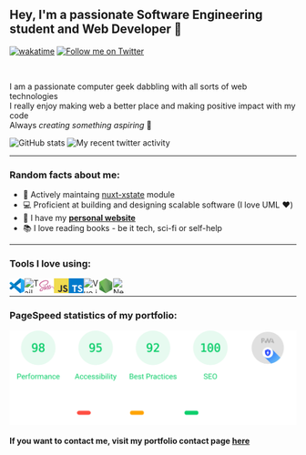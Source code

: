 ## Hey, I'm a passionate Software Engineering student and Web Developer 👋

[![wakatime](https://wakatime.com/badge/user/935fc03d-970a-48f7-99db-3af45cdc7fc6.svg)](https://wakatime.com/@935fc03d-970a-48f7-99db-3af45cdc7fc6)
<a href="https://twitter.com/intent/follow?screen_name=lexpeartha">
<img src="https://img.shields.io/twitter/follow/Lexpeartha?style=social&logo=twitter" alt="Follow me on Twitter">
</a>

<br />

I am a passionate computer geek dabbling with all sorts of web technologies <br />
I really enjoy making web a better place and making positive impact with my code <br />
Always _creating something aspiring_ :telescope:

![GitHub stats](https://github-readme-stats.vercel.app/api?username=lexpeartha&count_private=true&theme=dracula&show_icons=true)
![My recent twitter activity](https://github-readme-twitter-gazf.vercel.app/api?id=lexpeartha&layout=wide&show_retweet=off&show_border=off)

---

### Random facts about me:

- :wrench: Actively maintaing [nuxt-xstate](https://github.com/Lexpeartha/nuxt-xstate) module
- :computer: Proficient at building and designing scalable software (I love UML :heart:)
- :memo: I have my **[personal website](https://www.lexpeartha.com/)**
- :books: I love reading books - be it tech, sci-fi or self-help

---

### Tools I love using:

<img align="left" alt="Visual Studio Code" width="26px" height="26px" src="https://raw.githubusercontent.com/github/explore/80688e429a7d4ef2fca1e82350fe8e3517d3494d/topics/visual-studio-code/visual-studio-code.png" />
<img align="left" alt="Tailwind" width="26px" height="26px" src="https://tailwindcss.com/_next/static/media/tailwindcss-mark.79614a5f61617ba49a0891494521226b.svg" />
<img align="left" alt="Sass" width="26px" height="26px" src="https://raw.githubusercontent.com/github/explore/80688e429a7d4ef2fca1e82350fe8e3517d3494d/topics/sass/sass.png" />
<img align="left" alt="JavaScript" width="26px" height="26px" src="https://raw.githubusercontent.com/github/explore/80688e429a7d4ef2fca1e82350fe8e3517d3494d/topics/javascript/javascript.png" />
<img align="left" alt="TypeScript" width="26px" height="26px" src="https://raw.githubusercontent.com/github/explore/80688e429a7d4ef2fca1e82350fe8e3517d3494d/topics/typescript/typescript.png" />
<img align="left" alt="Vue.js" width="26px" height="26px" src="https://vuejs.org/images/logo.png" />
<img align="left" alt="Node.js" width="26px" height="26px" src="https://raw.githubusercontent.com/github/explore/80688e429a7d4ef2fca1e82350fe8e3517d3494d/topics/nodejs/nodejs.png" />
<img align="left" alt="NestJS" width="26px" height="26px" src="https://docs.nestjs.com/assets/logo-small.svg" />

<br />

---

### PageSpeed statistics of my portfolio:

<img align="center" src="/stats.svg" />

#### If you want to contact me, visit my portfolio contact page [here](https://www.lexpeartha.com/contact-me)
